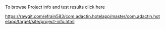 To browse Project info and test results click here

https://rawgit.com/efrain583/com.adactin.hotelapp/master/com.adactin.hotelapp/target/site/project-info.html